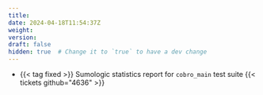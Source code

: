 ```yaml
---
title:
date: 2024-04-18T11:54:37Z
weight:
version:
draft: false
hidden: true  # Change it to `true` to have a dev change
---
```


<!-- Available tags are: added, changed, deprecated, removed, fixed, security, performance -->
- {{< tag fixed >}} Sumologic statistics report for `cobro_main` test suite {{< tickets github="4636" >}}
